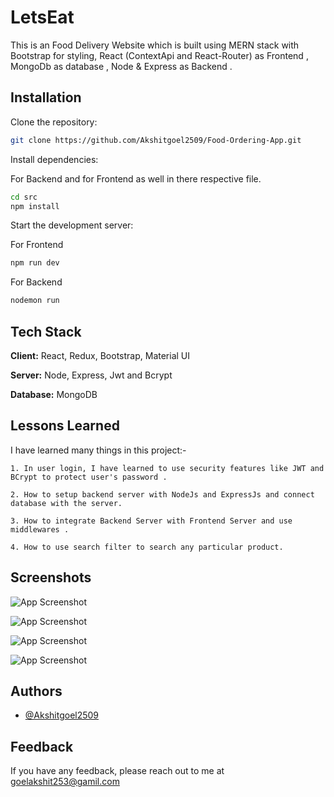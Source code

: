
# LetsEat

 This is an Food Delivery Website which is built using MERN stack with Bootstrap for styling, React (ContextApi and React-Router) as Frontend , MongoDb as database , Node & Express as Backend . 


## Installation

Clone the repository:

```bash
git clone https://github.com/Akshitgoel2509/Food-Ordering-App.git
```

Install dependencies:

For Backend and for Frontend as well in there respective file.

```bash
cd src
npm install
```
Start the development server:

For Frontend

```bash
npm run dev
```

For Backend

```bash
nodemon run
```



    
## Tech Stack

**Client:** React, Redux, Bootstrap, Material UI

**Server:** Node, Express, Jwt and Bcrypt

**Database:** MongoDB





## Lessons Learned

I have learned many things in this project:-

    1. In user login, I have learned to use security features like JWT and BCrypt to protect user's password .

    2. How to setup backend server with NodeJs and ExpressJs and connect database with the server.
    
    3. How to integrate Backend Server with Frontend Server and use middlewares .

    4. How to use search filter to search any particular product.




    

## Screenshots

![App Screenshot](https://i.imgur.com/mtwXZaU.jpeg)

![App Screenshot](https://i.imgur.com/qS0KXm3.jpeg)

![App Screenshot](https://i.imgur.com/digj2R3.png)

![App Screenshot](https://i.imgur.com/MLyB5Fb.png)



## Authors

- [@Akshitgoel2509](https://github.com/Akshitgoel2509)


## Feedback

If you have any feedback, please reach out to me at goelakshit253@gamil.com


